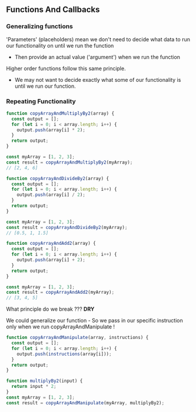 ## Functions And Callbacks

### Generalizing functions

'Parameters' (placeholders) mean we don't need to decide what data to run our functionality on until we run the function

- Then provide an actual value ('argument') when we run the function

Higher order functions follow this same principle.

- We may not want to decide exactly what some of our functionality is until we run our function.

### Repeating Functionality

```javascript
function copyArrayAndMultiplyBy2(array) {
  const output = [];
  for (let i = 0; i < array.length; i++) {
    output.push(array[i] * 2);
  }
  return output;
}

const myArray = [1, 2, 3];
const result = copyArrayAndMultiplyBy2(myArray);
// [2, 4, 6]
```

```javascript
function copyArrayAndDivideBy2(array) {
  const output = [];
  for (let i = 0; i < array.length; i++) {
    output.push(array[i] / 2);
  }
  return output;
}

const myArray = [1, 2, 3];
const result = copyArrayAndDivideBy2(myArray);
// [0.5, 1, 1.5]
```

```javascript
function copyArrayAndAdd2(array) {
  const output = [];
  for (let i = 0; i < array.length; i++) {
    output.push(array[i] + 2);
  }
  return output;
}

const myArray = [1, 2, 3];
const result = copyArrayAndAdd2(myArray);
// [3, 4, 5]
```

What principle do we break ??? **DRY**

We could generalize our function - So we pass in our specific instruction only when we run copyArrayAndManipulate !

```javascript
function copyArrayAndManipulate(array, instructions) {
  const output = [];
  for (let i = 0; i < array.length; i++) {
    output.push(instructions(array[i]));
  }
  return output;
}

function multiplyBy2(input) {
  return input * 2;
}
const myArray = [1, 2, 3];
const result = copyArrayAndManipulate(myArray, multiplyBy2);
```
